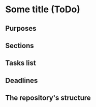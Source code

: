 # Some title (ToDo)

## Purposes

## Sections

## Tasks list

## Deadlines

## The repository's structure

